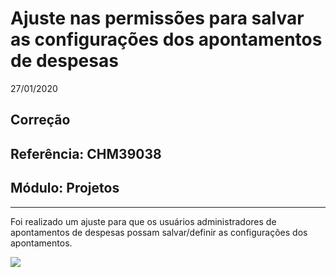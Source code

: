 # Ajuste nas permissões para salvar as configurações dos apontamentos de despesas
27/01/2020
## Correção
## Referência: CHM39038
## Módulo: Projetos
***

Foi realizado um ajuste para que os usuários administradores de apontamentos de despesas possam salvar/definir as configurações dos apontamentos.

![]([PATH_IMG]/CHM39038_config_apontamentos_despesas.png)